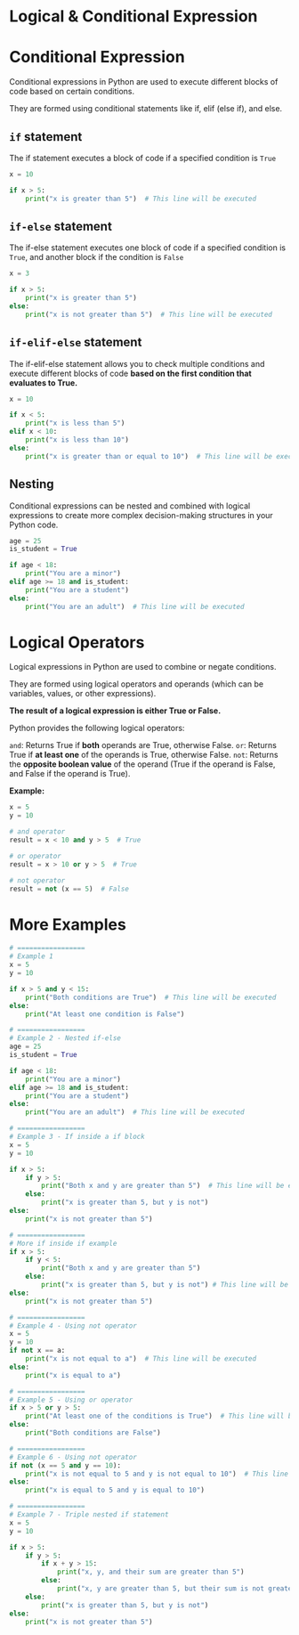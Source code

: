# Logical & Conditional Expression

# Conditional Expression

Conditional expressions in Python are used to execute different blocks of code based on certain conditions. 

They are formed using conditional statements like if, elif (else if), and else.

## `if` statement
The if statement executes a block of code if a specified condition is `True`

```python
x = 10

if x > 5:
    print("x is greater than 5")  # This line will be executed
```

## `if-else` statement

The if-else statement executes one block of code if a specified condition is `True`, and another block if the condition is `False`

```python
x = 3

if x > 5:
    print("x is greater than 5")
else:
    print("x is not greater than 5")  # This line will be executed
```

## `if-elif-else` statement

The if-elif-else statement allows you to check multiple conditions and execute different blocks of code **based on the first condition that evaluates to True.**

```python
x = 10

if x < 5:
    print("x is less than 5")
elif x < 10:
    print("x is less than 10")
else:
    print("x is greater than or equal to 10")  # This line will be executed
```

## Nesting
Conditional expressions can be nested and combined with logical expressions to create more complex decision-making structures in your Python code.

```python
age = 25
is_student = True

if age < 18:
    print("You are a minor")
elif age >= 18 and is_student:
    print("You are a student")
else:
    print("You are an adult")  # This line will be executed
```

# Logical Operators

Logical expressions in Python are used to combine or negate conditions. 

They are formed using logical operators and operands (which can be variables, values, or other expressions). 

**The result of a logical expression is either True or False.**

Python provides the following logical operators:

`and`: Returns True if **both** operands are True, otherwise False.
`or`: Returns True if **at least one** of the operands is True, otherwise False.
`not`: Returns the **opposite boolean value** of the operand (True if the operand is False, and False if the operand is True).

**Example:**
```python
x = 5
y = 10

# and operator
result = x < 10 and y > 5  # True

# or operator
result = x > 10 or y > 5  # True

# not operator
result = not (x == 5)  # False
```

# More Examples

```python
# =================
# Example 1
x = 5
y = 10

if x > 5 and y < 15:
    print("Both conditions are True")  # This line will be executed
else:
    print("At least one condition is False")

# =================
# Example 2 - Nested if-else
age = 25
is_student = True

if age < 18:
    print("You are a minor")
elif age >= 18 and is_student:
    print("You are a student")
else:
    print("You are an adult")  # This line will be executed

# =================
# Example 3 - If inside a if block
x = 5
y = 10

if x > 5:
    if y > 5:
        print("Both x and y are greater than 5")  # This line will be executed
    else:
        print("x is greater than 5, but y is not")
else:
    print("x is not greater than 5")

# =================
# More if inside if example
if x > 5:
    if y < 5:
        print("Both x and y are greater than 5")  
    else:
        print("x is greater than 5, but y is not") # This line will be executed
else:
    print("x is not greater than 5")

# =================
# Example 4 - Using not operator
x = 5
y = 10
if not x == a:
    print("x is not equal to a")  # This line will be executed
else:
    print("x is equal to a")

# =================
# Example 5 - Using or operator
if x > 5 or y > 5:
    print("At least one of the conditions is True")  # This line will be executed
else:
    print("Both conditions are False")

# =================
# Example 6 - Using not operator
if not (x == 5 and y == 10):
    print("x is not equal to 5 and y is not equal to 10")  # This line will be executed
else:
    print("x is equal to 5 and y is equal to 10")

# =================
# Example 7 - Triple nested if statement
x = 5
y = 10

if x > 5:
    if y > 5:
        if x + y > 15:
            print("x, y, and their sum are greater than 5")  
        else:
            print("x, y are greater than 5, but their sum is not greater than 15") # This line will be executed
    else:
        print("x is greater than 5, but y is not")
else:
    print("x is not greater than 5")
```